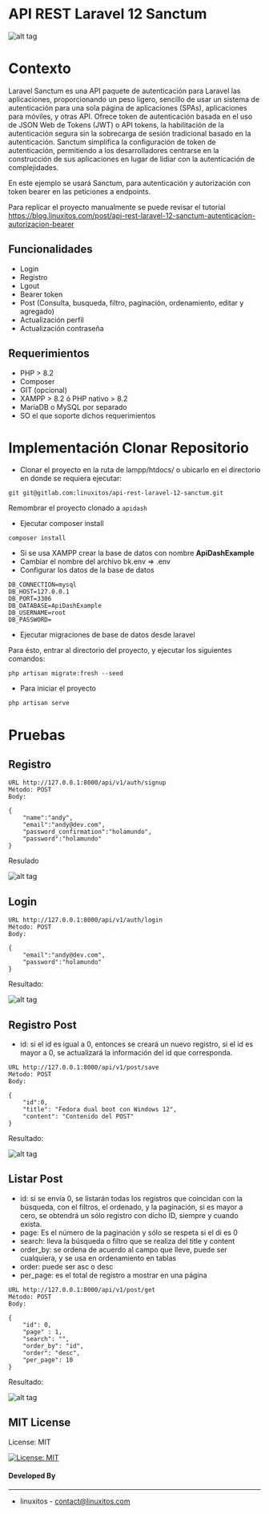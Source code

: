 # API REST Laravel 12 Sanctum

![alt tag](./public/app/images/1.png)

# Contexto

Laravel Sanctum es una API paquete de autenticación para Laravel las aplicaciones, proporcionando un peso ligero, sencillo de usar un sistema de autenticación para una sola página de aplicaciones (SPAs), aplicaciones para móviles, y otras API. Ofrece token de autenticación basada en el uso de JSON Web de Tokens (JWT) o API tokens, la habilitación de la autenticación segura sin la sobrecarga de sesión tradicional basado en la autenticación. Sanctum simplifica la configuración de token de autenticación, permitiendo a los desarrolladores centrarse en la construcción de sus aplicaciones en lugar de lidiar con la autenticación de complejidades.

En este ejemplo se usará Sanctum, para autenticación y autorización con token bearer en las peticiones a endpoints.


Para replicar el proyecto manualmente se puede revisar el tutorial <https://blog.linuxitos.com/post/api-rest-laravel-12-sanctum-autenticacion-autorizacion-bearer>

## Funcionalidades

- Login
- Registro
- Lgout
- Bearer token
- Post (Consulta, busqueda, filtro, paginación, ordenamiento, editar y agregado)
- Actualización perfil
- Actualización contraseña

## Requerimientos

- PHP > 8.2
- Composer
- GIT (opcional)
- XAMPP > 8.2 ó PHP nativo > 8.2
- MariaDB o MySQL por separado
- SO el que soporte dichos requerimientos

# Implementación Clonar Repositorio

- Clonar el proyecto en la ruta de lampp/htdocs/ o ubicarlo en el directorio en donde se requiera ejecutar:

```
git git@gitlab.com:linuxitos/api-rest-laravel-12-sanctum.git
```

Remombrar el proyecto clonado a `apidash` 

- Ejecutar composer install

```
composer install
```

- Si se usa XAMPP crear la base de datos con nombre **ApiDashExample**
- Cambiar el nombre del archivo bk.env => .env
- Configurar los datos de la base de datos

```
DB_CONNECTION=mysql
DB_HOST=127.0.0.1
DB_PORT=3306
DB_DATABASE=ApiDashExample
DB_USERNAME=root
DB_PASSWORD=
```

- Ejecutar migraciones de base de datos desde laravel

Para ésto, entrar al directorio del proyecto, y ejecutar los siguientes comandos:

```
php artisan migrate:fresh --seed
```

- Para iniciar el proyecto

```
php artisan serve
```


# Pruebas

## Registro

```
URL http://127.0.0.1:8000/api/v1/auth/signup
Método: POST
Body:

{
	"name":"andy",
	"email":"andy@dev.com",
	"password_confirmation":"holamundo",
	"password":"holamundo"
}
```

Resulado

![alt tag](./public/app/images/2.png)

## Login

```
URL http://127.0.0.1:8000/api/v1/auth/login
Método: POST
Body:

{
	"email":"andy@dev.com",
	"password":"holamundo"
}
```

Resultado:

![alt tag](./public/app/images/3.png)

## Registro Post

- id: si el id es igual a 0, entonces se creará un nuevo registro, si el id es mayor a 0, se actualizará la información del id que corresponda.

```
URL http://127.0.0.1:8000/api/v1/post/save
Método: POST
Body:

{
	"id":0,
	"title": "Fedora dual boot con Windows 12",
	"content": "Contenido del POST"
}
```

Resultado:

![alt tag](./public/app/images/4.png)

## Listar Post

- id: si se envía 0, se listarán todas los registros que coincidan con la búsqueda, con el filtros, el ordenado, y la paginación, si es mayor a cero, se obtendrá un sólo registro con dicho ID, siempre y cuando exista.
- page: Es el número de la paginación y sólo se respeta si el di es 0
- search: lleva la búsqueda o filtro que se realiza del title y content
- order_by: se ordena de acuerdo al campo que lleve, puede ser cualquiera, y se usa en ordenamiento en tablas
- order: puede ser asc o desc
- per_page: es el total de registro a mostrar en una página

```
URL http://127.0.0.1:8000/api/v1/post/get
Método: POST
Body:

{
    "id": 0,
    "page" : 1,
    "search": "",
    "order_by": "id",
    "order": "desc",
    "per_page": 10
}
```

Resultado:

![alt tag](./public/app/images/6.png)

## MIT License

License: MIT

[![License: MIT](https://img.shields.io/badge/License-MIT-yellow.svg)](https://opensource.org/licenses/MIT)

#### Developed By
----------------
 * linuxitos - <contact@linuxitos.com>